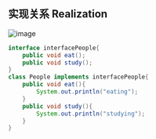 ## 实现关系 Realization
![image](https://user-images.githubusercontent.com/41529680/147850451-afb6c9f8-fc31-460c-a42e-d367e03dd4f7.png)
  
```java
interface interfacePeople{
    public void eat();
    public void study();
}
class People implements interfacePeople{
    public void eat(){
        System.out.println("eating");
    }
    public void study(){
        System.out.println("studying");
    }
}
```
